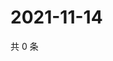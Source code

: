 # 2021-11-14

共 0 条

<!-- BEGIN WEIBO -->
<!-- 最后更新时间 Sun Nov 14 2021 23:00:57 GMT+0800 (China Standard Time) -->

<!-- END WEIBO -->
